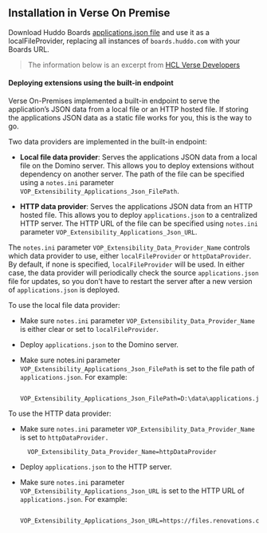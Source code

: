 ## Installation in Verse On Premise

Download Huddo Boards [applications.json file](https://boards.huddo.com/widgets/verse/applications-onprem.json) and use it as a localFileProvider, replacing all instances of `boards.huddo.com` with your Boards URL.

> The information below is an excerpt from
> [HCL Verse Developers](https://ibmverse.github.io/verse-developer/developers/#registering-an-application-in-ibm-verse)

#### Deploying extensions using the built-in endpoint
Verse On-Premises implemented a built-in endpoint to serve the application’s JSON data from a local file or an HTTP hosted file. If storing the applications JSON data as a static file works for you, this is the way to go.

Two data providers are implemented in the built-in endpoint:

- __Local file data provider__: Serves the applications JSON data from a local file on the Domino server. This allows you to deploy extensions without dependency on another server. The path of the file can be specified using a `notes.ini` parameter `VOP_Extensibility_Applications_Json_FilePath`.

- __HTTP data provider__: Serves the applications JSON data from an HTTP hosted file. This allows you to deploy `applications.json` to a centralized HTTP server. The HTTP URL of the file can be specified using `notes.ini` parameter `VOP_Extensibility_Applications_Json_URL`.

The `notes.ini` parameter `VOP_Extensibility_Data_Provider_Name` controls which data provider to use, either `localFileProvider` or `httpDataProvider`. By default, if none is specified, `localFileProvider` will be used. In either case, the data provider will periodically check the source `applications.json` file for updates, so you don’t have to restart the server after a new version of `applications.json` is deployed.

To use the local file data provider:

- Make sure `notes.ini` parameter `VOP_Extensibility_Data_Provider_Name` is either clear or set to `localFileProvider`.

- Deploy `applications.json` to the Domino server.

- Make sure notes.ini parameter `VOP_Extensibility_Applications_Json_FilePath` is set to the file path of `applications.json`. For example:

        VOP_Extensibility_Applications_Json_FilePath=D:\data\applications.json

To use the HTTP data provider:

- Make sure `notes.ini` parameter `VOP_Extensibility_Data_Provider_Name` is set to `httpDataProvider.`

        VOP_Extensibility_Data_Provider_Name=httpDataProvider

- Deploy `applications.json` to the HTTP server.

- Make sure `notes.ini` parameter `VOP_Extensibility_Applications_Json_URL` is set to the HTTP URL of `applications.json`. For example:

        VOP_Extensibility_Applications_Json_URL=https://files.renovations.com/vop/applications.json
